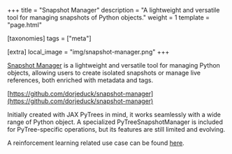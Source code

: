 +++
title = "Snapshot Manager"
description = "A lightweight and versatile tool for managing snapshots of Python objects."
weight = 1
template = "page.html"

[taxonomies]
tags = ["meta"]

[extra]
local_image = "img/snapshot-manager.png"
+++

[Snapshot Manager](https://github.com/dorjeduck/snapshot-manager) is a lightweight and versatile tool for managing Python objects, allowing users to create isolated snapshots or manage live references, both enriched with metadata and tags.

[https://github.com/dorjeduck/snapshot-manager](https://github.com/dorjeduck/snapshot-manager)

Initially created with JAX PyTrees in mind, it works seamlessly with a wide range of Python object. A specialized PyTreeSnapshotManager is included for PyTree-specific operations, but its features are still limited and evolving.

A reinforcement learning related use case can be found [here](https://github.com/dorjeduck/snapshot-manager/blob/main/use_case_rl.md).
